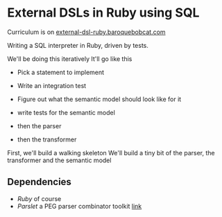 External DSLs in Ruby using SQL
=========================

Curriculum is on [external-dsl-ruby.baroquebobcat.com](http://external-dsl-ruby.baroquebobcat.com/)

Writing a SQL interpreter in Ruby, driven by tests.

We'll be doing this iteratively
It'll go like this

* Pick a statement to implement
* Write an integration test

* Figure out what the semantic model should look like for it
* write tests for the semantic model
* then the parser
* then the transformer

First, we'll build a walking skeleton
We'll build a tiny bit of the parser, the transformer and the semantic model


Dependencies
----------------
* _Ruby_ of course
* _Parslet_ a PEG parser combinator toolkit [link](http://kschiess.github.io/parslet/)
